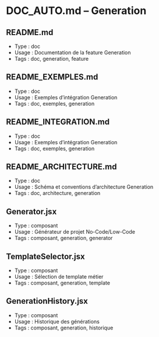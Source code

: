 # DOC_AUTO.md – Generation

## README.md
- Type : doc
- Usage : Documentation de la feature Generation
- Tags : doc, generation, feature

## README_EXEMPLES.md
- Type : doc
- Usage : Exemples d’intégration Generation
- Tags : doc, exemples, generation

## README_INTEGRATION.md
- Type : doc
- Usage : Exemples d’intégration Generation
- Tags : doc, exemples, generation

## README_ARCHITECTURE.md
- Type : doc
- Usage : Schéma et conventions d’architecture Generation
- Tags : doc, architecture, generation

## Generator.jsx
- Type : composant
- Usage : Générateur de projet No-Code/Low-Code
- Tags : composant, generation, generator

## TemplateSelector.jsx
- Type : composant
- Usage : Sélection de template métier
- Tags : composant, generation, template

## GenerationHistory.jsx
- Type : composant
- Usage : Historique des générations
- Tags : composant, generation, historique

